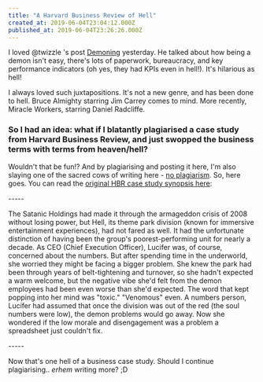 ```yaml
---
title: "A Harvard Business Review of Hell"
created_at: 2019-06-04T23:04:12.000Z
published_at: 2019-06-04T23:26:26.000Z
---
```

I loved @twizzle 's post [Demoning](https://200wordsaday.com/words/demoning-191845cf43d688be18) yesterday. He talked about how being a demon isn't easy, there's lots of paperwork, bureaucracy, and key performance indicators (oh yes, they had KPIs even in hell!). It's hilarious as hell! 

  

I always loved such juxtapositions. It's not a new genre, and has been done to hell. Bruce Almighty starring Jim Carrey comes to mind. More recently, Miracle Workers, starring Daniel Radcliffe. 

  

### So I had an idea: what if I blatantly plagiarised a case study from Harvard Business Review, and just swopped the business terms with terms from heaven/hell? 

  

Wouldn't that be fun!? And by plagiarising and posting it here, I'm also slaying one of the sacred cows of writing here - [no plagiarism](https://200wordsaday.com/words/what-are-the-sacred-cows-of-200wad-190645cf28cbb7018b). So, here goes. You can read the [original HBR case study synopsis here](https://hbr.org/product/can-you-fix-a-toxic-culture-without-firing-people-commentary-for-hbr-case-study/R1806Z-PDF-ENG): 

  

\-----

  

The Satanic Holdings had made it through the armageddon crisis of 2008 without losing power, but Hell, its theme park division (known for immersive entertainment experiences), had not fared as well. It had the unfortunate distinction of having been the group's poorest-performing unit for nearly a decade. As CEO (Chief Execution Officer), Lucifer was, of course, concerned about the numbers. But after spending time in the underworld, she worried they might be facing a bigger problem. She knew the park had been through years of belt-tightening and turnover, so she hadn't expected a warm welcome, but the negative vibe she'd felt from the demon employees had been even worse than she'd expected. The word that kept popping into her mind was "toxic." "Venomous" even. A numbers person, Lucifer had assumed that once the division was out of the red (the soul numbers were low), the demon problems would go away. Now she wondered if the low morale and disengagement was a problem a spreadsheet just couldn't fix. 

  

\-----

  

Now that's one hell of a business case study. Should I continue plagiarising.. _erhem_ writing more? ;D
